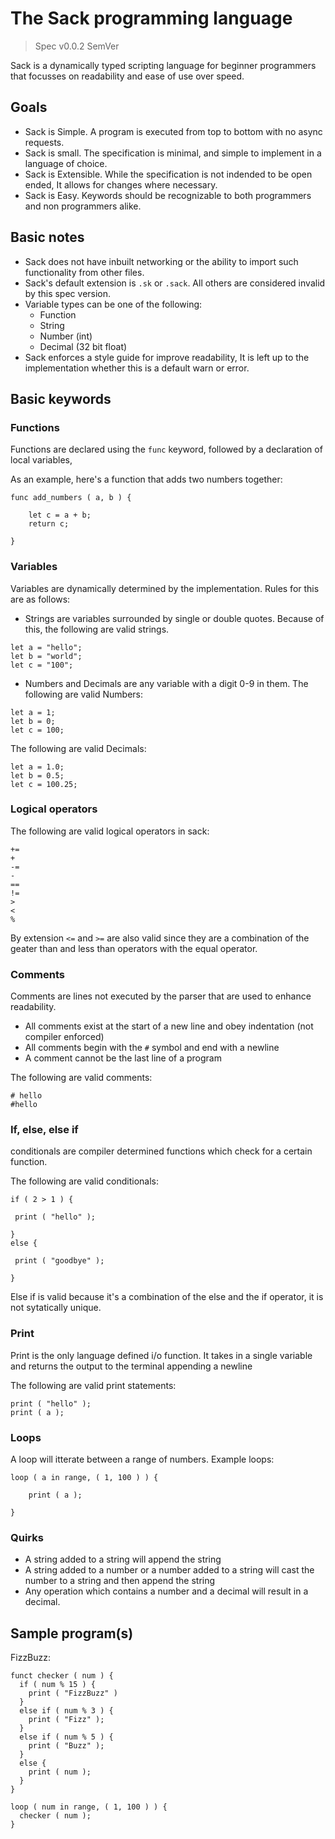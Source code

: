 # The Sack programming language
> Spec v0.0.2 SemVer

Sack is a dynamically typed scripting language for beginner programmers that focusses on readability and ease of use over speed.

## Goals

- Sack is Simple. A program is executed from top to bottom with no async requests.
- Sack is small. The specification is minimal, and simple to implement in a language of choice.
- Sack is Extensible. While the specification is not indended to be open ended, It allows for changes where necessary.
- Sack is Easy. Keywords should be recognizable to both programmers and non programmers alike.

## Basic notes

- Sack does not have inbuilt networking or the ability to import such functionality from other files.
- Sack's default extension is `.sk` or `.sack`. All others are considered invalid by this spec version.
- Variable types can be one of the following:
	- Function
	- String
	- Number (int)
	- Decimal (32 bit float)
- Sack enforces a style guide for improve readability, It is left up to the implementation whether this is a default warn or error.

## Basic keywords

### Functions

Functions are declared using the `func` keyword, followed by a declaration of local variables,

As an example, here's a function that adds two numbers together:

```
func add_numbers ( a, b ) {

	let c = a + b;
	return c;

}
```

### Variables

Variables are dynamically determined by the implementation. Rules for this are as follows:

- Strings are variables surrounded by single or double quotes. Because of this, the following are valid strings.
```
let a = "hello";
let b = "world";
let c = "100";
```

- Numbers and Decimals are any variable with a digit 0-9 in them.
The following are valid Numbers:
```
let a = 1;
let b = 0;
let c = 100;
```

The following are valid Decimals:
```
let a = 1.0;
let b = 0.5;
let c = 100.25;
```

### Logical operators

The following are valid logical operators in sack:
```
+=
+
-=
-
==
!=
>
<
%
```
By extension `<=` and `>=` are also valid since they are a combination of the geater than and less than operators with the equal operator.

### Comments
Comments are lines not executed by the parser that are used to enhance readability.

- All comments exist at the start of a new line and obey indentation (not compiler enforced)
- All comments begin with the `#` symbol and end with a newline
- A comment cannot be the last line of a program

The following are valid comments:
```
# hello
#hello

```

### If, else, else if
conditionals are compiler determined functions which check for a certain function.

The following are valid conditionals:
```
if ( 2 > 1 ) {

 print ( "hello" );

} 
else { 

 print ( "goodbye" );

}
```

Else if is valid because it's a combination of the else and the if operator, it is not sytatically unique.

### Print
Print is the only language defined i/o function. It takes in a single variable and returns the output to the terminal appending a newline

The following are valid print statements:
```
print ( "hello" );
print ( a );
```

### Loops
A loop will itterate between a range of numbers.
Example loops:
```
loop ( a in range, ( 1, 100 ) ) {

	print ( a );

}
```

### Quirks

- A string added to a string will append the string
- A string added to a number or a number added to a string will cast the number to a string and then append the string
- Any operation which contains a number and a decimal will result in a decimal.

## Sample program(s)

FizzBuzz:
```
funct checker ( num ) {
  if ( num % 15 ) {
    print ( "FizzBuzz" )
  }
  else if ( num % 3 ) {
    print ( "Fizz" );
  }
  else if ( num % 5 ) {
    print ( "Buzz" );
  }
  else {
    print ( num );
  }    
}

loop ( num in range, ( 1, 100 ) ) {
  checker ( num );
}
```
